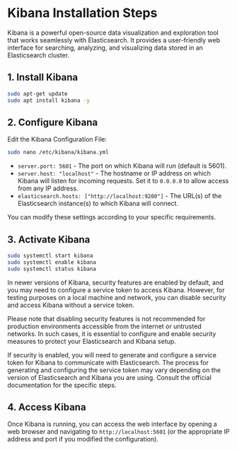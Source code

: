 # Kibana Installation Steps

Kibana is a powerful open-source data visualization and exploration tool that works seamlessly with Elasticsearch. It provides a user-friendly web interface for searching, analyzing, and visualizing data stored in an Elasticsearch cluster.

## 1. Install Kibana

```bash
sudo apt-get update
sudo apt install kibana -y
```

## 2. Configure Kibana
Edit the Kibana Configuration File:

```bash
sudo nano /etc/kibana/kibana.yml
```

- `server.port: 5601` - The port on which Kibana will run (default is 5601).
- `server.host: "localhost"` - The hostname or IP address on which Kibana will listen for incoming requests. Set it to `0.0.0.0` to allow access from any IP address.
- `elasticsearch.hosts: ["http://localhost:9200"]` - The URL(s) of the Elasticsearch instance(s) to which Kibana will connect.

You can modify these settings according to your specific requirements.

## 3. Activate Kibana
```bash
sudo systemctl start kibana
sudo systemctl enable kibana
sudo systemctl status kibana
```

In newer versions of Kibana, security features are enabled by default, and you may need to configure a service token to access Kibana. However, for testing purposes on a local machine and network, you can disable security and access Kibana without a service token.

Please note that disabling security features is not recommended for production environments accessible from the internet or untrusted networks. In such cases, it is essential to configure and enable security measures to protect your Elasticsearch and Kibana setup.

If security is enabled, you will need to generate and configure a service token for Kibana to communicate with Elasticsearch. The process for generating and configuring the service token may vary depending on the version of Elasticsearch and Kibana you are using. Consult the official documentation for the specific steps.

## 4. Access Kibana
Once Kibana is running, you can access the web interface by opening a web browser and navigating to `http://localhost:5601` (or the appropriate IP address and port if you modified the configuration).

